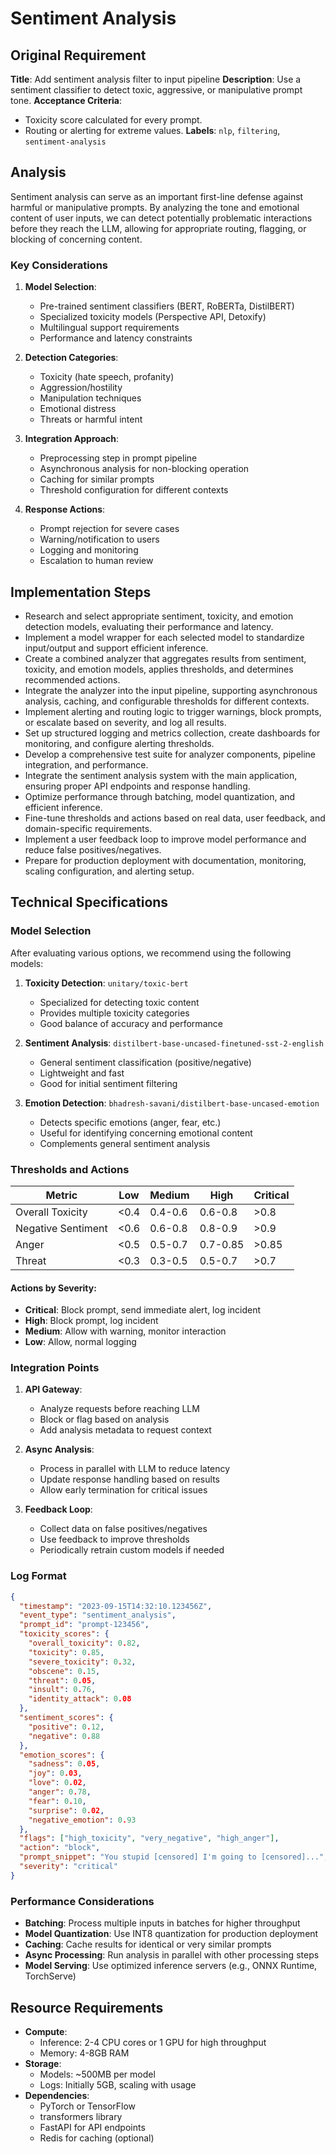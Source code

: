 # Sentiment Analysis

## Original Requirement

**Title**: Add sentiment analysis filter to input pipeline
**Description**:
Use a sentiment classifier to detect toxic, aggressive, or manipulative prompt tone.
**Acceptance Criteria**:
* Toxicity score calculated for every prompt.
* Routing or alerting for extreme values.
**Labels**: `nlp`, `filtering`, `sentiment-analysis`

## Analysis

Sentiment analysis can serve as an important first-line defense against harmful or manipulative prompts. By analyzing the tone and emotional content of user inputs, we can detect potentially problematic interactions before they reach the LLM, allowing for appropriate routing, flagging, or blocking of concerning content.

### Key Considerations

1. **Model Selection**:
   - Pre-trained sentiment classifiers (BERT, RoBERTa, DistilBERT)
   - Specialized toxicity models (Perspective API, Detoxify)
   - Multilingual support requirements
   - Performance and latency constraints

2. **Detection Categories**:
   - Toxicity (hate speech, profanity)
   - Aggression/hostility
   - Manipulation techniques
   - Emotional distress
   - Threats or harmful intent

3. **Integration Approach**:
   - Preprocessing step in prompt pipeline
   - Asynchronous analysis for non-blocking operation
   - Caching for similar prompts
   - Threshold configuration for different contexts

4. **Response Actions**:
   - Prompt rejection for severe cases
   - Warning/notification to users
   - Logging and monitoring
   - Escalation to human review

## Implementation Steps

- Research and select appropriate sentiment, toxicity, and emotion detection models, evaluating their performance and latency.
- Implement a model wrapper for each selected model to standardize input/output and support efficient inference.
- Create a combined analyzer that aggregates results from sentiment, toxicity, and emotion models, applies thresholds, and determines recommended actions.
- Integrate the analyzer into the input pipeline, supporting asynchronous analysis, caching, and configurable thresholds for different contexts.
- Implement alerting and routing logic to trigger warnings, block prompts, or escalate based on severity, and log all results.
- Set up structured logging and metrics collection, create dashboards for monitoring, and configure alerting thresholds.
- Develop a comprehensive test suite for analyzer components, pipeline integration, and performance.
- Integrate the sentiment analysis system with the main application, ensuring proper API endpoints and response handling.
- Optimize performance through batching, model quantization, and efficient inference.
- Fine-tune thresholds and actions based on real data, user feedback, and domain-specific requirements.
- Implement a user feedback loop to improve model performance and reduce false positives/negatives.
- Prepare for production deployment with documentation, monitoring, scaling configuration, and alerting setup.

## Technical Specifications

### Model Selection

After evaluating various options, we recommend using the following models:

1. **Toxicity Detection**: `unitary/toxic-bert`
   - Specialized for detecting toxic content
   - Provides multiple toxicity categories
   - Good balance of accuracy and performance

2. **Sentiment Analysis**: `distilbert-base-uncased-finetuned-sst-2-english`
   - General sentiment classification (positive/negative)
   - Lightweight and fast
   - Good for initial sentiment filtering

3. **Emotion Detection**: `bhadresh-savani/distilbert-base-uncased-emotion`
   - Detects specific emotions (anger, fear, etc.)
   - Useful for identifying concerning emotional content
   - Complements general sentiment analysis

### Thresholds and Actions

| Metric | Low | Medium | High | Critical |
|--------|-----|--------|------|----------|
| Overall Toxicity | <0.4 | 0.4-0.6 | 0.6-0.8 | >0.8 |
| Negative Sentiment | <0.6 | 0.6-0.8 | 0.8-0.9 | >0.9 |
| Anger | <0.5 | 0.5-0.7 | 0.7-0.85 | >0.85 |
| Threat | <0.3 | 0.3-0.5 | 0.5-0.7 | >0.7 |

#### Actions by Severity:

- **Critical**: Block prompt, send immediate alert, log incident
- **High**: Block prompt, log incident
- **Medium**: Allow with warning, monitor interaction
- **Low**: Allow, normal logging

### Integration Points

1. **API Gateway**:
   - Analyze requests before reaching LLM
   - Block or flag based on analysis
   - Add analysis metadata to request context

2. **Async Analysis**:
   - Process in parallel with LLM to reduce latency
   - Update response handling based on results
   - Allow early termination for critical issues

3. **Feedback Loop**:
   - Collect data on false positives/negatives
   - Use feedback to improve thresholds
   - Periodically retrain custom models if needed

### Log Format

```json
{
  "timestamp": "2023-09-15T14:32:10.123456Z",
  "event_type": "sentiment_analysis",
  "prompt_id": "prompt-123456",
  "toxicity_scores": {
    "overall_toxicity": 0.82,
    "toxicity": 0.85,
    "severe_toxicity": 0.32,
    "obscene": 0.15,
    "threat": 0.05,
    "insult": 0.76,
    "identity_attack": 0.08
  },
  "sentiment_scores": {
    "positive": 0.12,
    "negative": 0.88
  },
  "emotion_scores": {
    "sadness": 0.05,
    "joy": 0.03,
    "love": 0.02,
    "anger": 0.78,
    "fear": 0.10,
    "surprise": 0.02,
    "negative_emotion": 0.93
  },
  "flags": ["high_toxicity", "very_negative", "high_anger"],
  "action": "block",
  "prompt_snippet": "You stupid [censored] I'm going to [censored]...",
  "severity": "critical"
}
```

### Performance Considerations

- **Batching**: Process multiple inputs in batches for higher throughput
- **Model Quantization**: Use INT8 quantization for production deployment
- **Caching**: Cache results for identical or very similar prompts
- **Async Processing**: Run analysis in parallel with other processing steps
- **Model Serving**: Use optimized inference servers (e.g., ONNX Runtime, TorchServe)

## Resource Requirements

- **Compute**:
  - Inference: 2-4 CPU cores or 1 GPU for high throughput
  - Memory: 4-8GB RAM
- **Storage**:
  - Models: ~500MB per model
  - Logs: Initially 5GB, scaling with usage
- **Dependencies**:
  - PyTorch or TensorFlow
  - transformers library
  - FastAPI for API endpoints
  - Redis for caching (optional)

